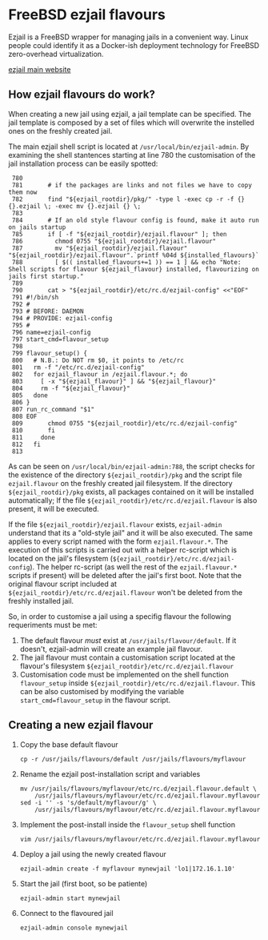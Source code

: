 FreeBSD ezjail flavours
=======================

Ezjail is a FreeBSD wrapper for managing jails in a convenient way. Linux people could identify it as a Docker-ish deployment technology for FreeBSD zero-overhead virtualization.

[ezjail main website](https://erdgeist.org/arts/software/ezjail/)


How ezjail flavours do work?
----------------------------

When creating a new jail using ezjail, a jail template can be specified. The jail template is composed by a set of files which will overwrite the instelled ones on the freshly created jail.

The main ezjail shell script is located at `/usr/local/bin/ezjail-admin`. By examining the shell stantences starting at line 780 the customisation of the jail installation process can be easily spotted:

```shell
 780
 781       # if the packages are links and not files we have to copy them now
 782       find "${ezjail_rootdir}/pkg/" -type l -exec cp -r -f {} {}.ezjail \; -exec mv {}.ezjail {} \;
 783
 784       # If an old style flavour config is found, make it auto run on jails startup
 785       if [ -f "${ezjail_rootdir}/ezjail.flavour" ]; then
 786         chmod 0755 "${ezjail_rootdir}/ezjail.flavour"
 787         mv "${ezjail_rootdir}/ezjail.flavour" "${ezjail_rootdir}/ezjail.flavour".`printf %04d ${installed_flavours}`
 788         [ $(( installed_flavours+=1 )) == 1 ] && echo "Note: Shell scripts for flavour ${ezjail_flavour} installed, flavourizing on jails first startup."
 789
 790       cat > "${ezjail_rootdir}/etc/rc.d/ezjail-config" <<"EOF"
 791 #!/bin/sh
 792 #
 793 # BEFORE: DAEMON
 794 # PROVIDE: ezjail-config
 795 #
 796 name=ezjail-config
 797 start_cmd=flavour_setup
 798
 799 flavour_setup() {
 800   # N.B.: Do NOT rm $0, it points to /etc/rc
 801   rm -f "/etc/rc.d/ezjail-config"
 802   for ezjail_flavour in /ezjail.flavour.*; do
 803     [ -x "${ezjail_flavour}" ] && "${ezjail_flavour}"
 804     rm -f "${ezjail_flavour}"
 805   done
 806 }
 807 run_rc_command "$1"
 808 EOF
 809       chmod 0755 "${ezjail_rootdir}/etc/rc.d/ezjail-config"
 810       fi
 811     done
 812   fi
 813
```

As can be seen on `/usr/local/bin/ezjail-admin:788`, the script checks for the existence of the directory `${ezjail_rootdir}/pkg` and the script file `ezjail.flavour` on the freshly created jail filesystem. If the directory `${ezjail_rootdir}/pkg` exists, all packages contained on it will be installed automatically; If the file `${ezjail_rootdir}/etc/rc.d/ezjail.flavour` is also present, it will be executed.

If the file `${ezjail_rootdir}/ezjail.flavour` exists, `ezjail-admin` understand that its a "old-style jail" and it will be also executed. The same applies to every script named with the form  `ezjail.flavour.*`. The execution of this scripts is carried out with a helper rc-script which is located on the jail's filesystem (`${ezjail_rootdir}/etc/rc.d/ezjail-config`). The helper rc-script (as well the rest of the `ezjail.flavour.*` scripts if present) will be deleted after the jail's first boot. Note that the original flavour script included at `${ezjail_rootdir}/etc/rc.d/ezjail.flavour` won't be deleted from the freshly installed jail.

So, in order to customise a jail using a specifig flavour the following requeriments must be met:

1. The default flavour *must* exist at `/usr/jails/flavour/default`. If it doesn't, ezjail-admin will create an example jail flavour.
2. The jail flavour must contain a customisation script located at the flavour's filesystem `${ezjail_rootdir}/etc/rc.d/ezjail.flavour`
3. Customisation code must be implemented on the shell function `flavour_setup` inside `${ezjail_rootdir}/etc/rc.d/ezjail.flavour`. This can be also customised by modifying the variable `start_cmd=flavour_setup` in the flavour script.


Creating a new ezjail flavour
-----------------------------

1. Copy the base default flavour
    ```
    cp -r /usr/jails/flavours/default /usr/jails/flavours/myflavour
    ```

2. Rename the ezjail post-installation script and variables
    ```
    mv /usr/jails/flavours/myflavour/etc/rc.d/ezjail.flavour.default \
        /usr/jails/flavours/myflavour/etc/rc.d/ezjail.flavour.myflavour
    sed -i '' -s 's/default/myflavour/g' \
        /usr/jails/flavours/myflavour/etc/rc.d/ezjail.flavour.myflavour
    ```

3. Implement the post-install inside the `flavour_setup` shell function
    ```
    vim /usr/jails/flavours/myflavour/etc/rc.d/ezjail.flavour.myflavour
    ```

4. Deploy a jail using the newly created flavour
    ```
    ezjail-admin create -f myflavour mynewjail 'lo1|172.16.1.10'
    ```

5. Start the jail (first boot, so be patiente)
    ```
    ezjail-admin start mynewjail
    ```

6. Connect to the flavoured jail
    ```
    ezjail-admin console mynewjail
    ```

